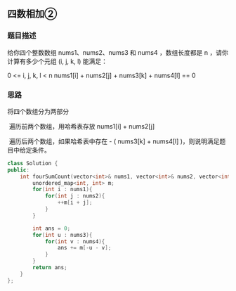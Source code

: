 ## 四数相加②

### 题目描述

给你四个整数数组 nums1、nums2、nums3 和 nums4 ，数组长度都是 n ，请你计算有多少个元组 (i, j, k, l) 能满足：

0 <= i, j, k, l < n
nums1[i] + nums2[j] + nums3[k] + nums4[l] == 0

### 思路

将四个数组分为两部分

​	遍历前两个数组，用哈希表存放 nums1[i] + nums2[j]

​	遍历后两个数组，如果哈希表中存在 - ( nums3[k] + nums4[l] )，则说明满足题目中给定条件。

```c++
class Solution {
public:
    int fourSumCount(vector<int>& nums1, vector<int>& nums2, vector<int>& nums3, vector<int>& nums4) {
        unordered_map<int, int> m;
        for(int i : nums1){
            for(int j : nums2){
                ++m[i + j];
            }
        }

        int ans = 0;
        for(int u : nums3){
            for(int v : nums4){
                ans += m[-u - v];
            }
        }
        return ans;
    }
};
```



